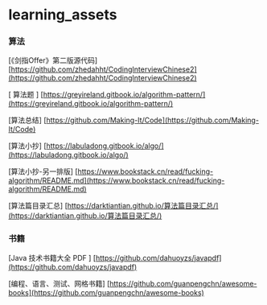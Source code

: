 # learning_assets

### 算法

[《剑指Offer》第二版源代码] [https://github.com/zhedahht/CodingInterviewChinese2](https://github.com/zhedahht/CodingInterviewChinese2)

[ 算法题 ] [https://greyireland.gitbook.io/algorithm-pattern/](https://greyireland.gitbook.io/algorithm-pattern/)

[算法总结] [https://github.com/Making-It/Code](https://github.com/Making-It/Code)

[算法小抄] [https://labuladong.gitbook.io/algo/](https://labuladong.gitbook.io/algo/)

[算法小抄-另一排版] [https://www.bookstack.cn/read/fucking-algorithm/README.md](https://www.bookstack.cn/read/fucking-algorithm/README.md)

[算法篇目录汇总] [https://darktiantian.github.io/算法篇目录汇总/](https://darktiantian.github.io/算法篇目录汇总/)


### 书籍

[Java 技术书籍大全 PDF ] [https://github.com/dahuoyzs/javapdf](https://github.com/dahuoyzs/javapdf)

[编程、语言、测试、网格书籍]  [https://github.com/guanpengchn/awesome-books](https://github.com/guanpengchn/awesome-books)

